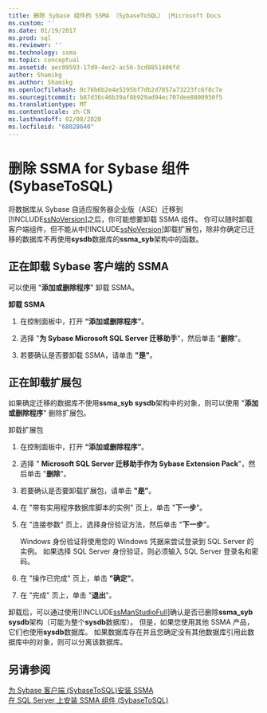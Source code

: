```yaml
---
title: 删除 Sybase 组件的 SSMA （SybaseToSQL） |Microsoft Docs
ms.custom: ''
ms.date: 01/19/2017
ms.prod: sql
ms.reviewer: ''
ms.technology: ssma
ms.topic: conceptual
ms.assetid: aec09593-17d9-4ec2-ac56-3cd8851406fd
author: Shamikg
ms.author: Shamikg
ms.openlocfilehash: 0c76b6b2e4e5295bf7db2d7857a73223fc6f8c7e
ms.sourcegitcommit: b87d36c46b39af8b929ad94ec707dee8800950f5
ms.translationtype: MT
ms.contentlocale: zh-CN
ms.lasthandoff: 02/08/2020
ms.locfileid: "68028640"
---
```

# <a name="removing-ssma-for-sybase-components-sybasetosql"></a>删除 SSMA for Sybase 组件 (SybaseToSQL)
将数据库从 Sybase 自适应服务器企业版（ASE）迁移到[!INCLUDE[ssNoVersion](../../includes/ssnoversion-md.md)]之后，你可能想要卸载 SSMA 组件。 你可以随时卸载客户端组件，但不能从中[!INCLUDE[ssNoVersion](../../includes/ssnoversion-md.md)]卸载扩展包，除非你确定已迁移的数据库不再使用**sysdb**数据库的**ssma_syb**架构中的函数。  
  
## <a name="uninstalling-the-ssma-for-sybase-client"></a>正在卸载 Sybase 客户端的 SSMA  
可以使用 "**添加或删除程序**" 卸载 SSMA。  
  
**卸载 SSMA**  
  
1.  在控制面板中，打开 **“添加或删除程序”**。  
  
2.  选择 "**为 Sybase Microsoft SQL Server 迁移助手**"，然后单击 "**删除**"。  
  
3.  若要确认是否要卸载 SSMA，请单击 **"是"**。  
  
## <a name="uninstalling-the-extension-pack"></a>正在卸载扩展包  
如果确定迁移的数据库不使用**ssma_syb sysdb**架构中的对象，则可以使用 "**添加或删除程序**" 删除扩展包。  
  
卸载扩展包  
  
1.  在控制面板中，打开 **“添加或删除程序”**。  
  
2.  选择 " **Microsoft SQL Server 迁移助手作为 Sybase Extension Pack**"，然后单击 "**删除**"。  
  
3.  若要确认是否要卸载扩展包，请单击 **"是"**。  
  
4.  在 "带有实用程序数据库脚本的实例" 页上，单击 "**下一步**"。  
  
5.  在 "连接参数" 页上，选择身份验证方法，然后单击 "**下一步**"。  
  
    Windows 身份验证将使用您的 Windows 凭据来尝试登录到 SQL Server 的实例。 如果选择 SQL Server 身份验证，则必须输入 SQL Server 登录名和密码。  
  
6.  在 "操作已完成" 页上，单击 **"确定"**。  
  
7.  在 "完成" 页上，单击 "**退出**"。  
  
卸载后，可以通过使用[!INCLUDE[ssManStudioFull](../../includes/ssmanstudiofull-md.md)]确认是否已删除**ssma_syb sysdb**架构（可能为整个**sysdb**数据库）。 但是，如果您使用其他 SSMA 产品，它们也使用**sysdb**数据库。 如果数据库存在并且您确定没有其他数据库引用此数据库中的对象，则可以分离该数据库。  
  
## <a name="see-also"></a>另请参阅  
[为 Sybase 客户端 &#40;SybaseToSQL&#41;安装 SSMA](../../ssma/sybase/installing-ssma-for-sybase-client-sybasetosql.md)  
[在 SQL Server 上安装 SSMA 组件 &#40;SybaseToSQL&#41;](../../ssma/sybase/installing-ssma-components-on-sql-server-sybasetosql.md)  
  
